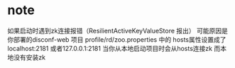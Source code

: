 note
==
如果启动时遇到zk连接报错（ResilientActiveKeyValueStore 报出）
可能原因是 你部署的disconf-web 项目 profile/rd/zoo.properties 中的 hosts属性设置成了localhost:2181
或者127.0.0.1:2181 当你从本地启动项目时会从hosts连接zk 而本地没有安装zk
